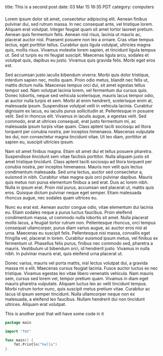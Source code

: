 ###
title: This is a second post
date: 03 Mar 15 16:35 PDT
category: computers
###



Lorem ipsum dolor sit amet, consectetur adipiscing elit. Aenean finibus pulvinar
dui, sed rutrum massa. In nec consequat ante, vel tristique lorem. Aliquam erat
volutpat. Integer feugiat quam sit amet tortor laoreet pretium. Aenean quis
fermentum felis. Aenean nisl risus, lacinia ut mauris ac, placerat auctor nisl.
Praesent posuere non leo a ornare. Cras vitae tempus lectus, eget porttitor
tellus. Curabitur quis ligula volutpat, ultricies magna quis, mollis risus.
Vivamus molestie lorem sapien, et tincidunt ligula tempus ut. Sed ut turpis eu
mi feugiat suscipit. Maecenas ligula arcu, sodales et volutpat quis, dapibus eu
justo. Vivamus quis gravida felis. Morbi eget eros est.

Sed accumsan justo iaculis bibendum viverra. Morbi quis dolor tristique,
interdum sapien nec, mollis quam. Proin odio metus, blandit nec felis ut, mattis
dictum nulla. Maecenas tempus orci dui, sit amet egestas tellus tempor sed. Nam
volutpat lacinia lorem, vel fermentum dui cursus quis. Donec lobortis, neque sed
vehicula scelerisque, mauris lacus tempor odio, at auctor nulla turpis et sem.
Morbi at enim hendrerit, scelerisque enim at, malesuada ipsum. Suspendisse
volutpat velit in vehicula lacinia. Curabitur dignissim ex lacus, eu iaculis
purus sollicitudin at. Pellentesque in posuere velit. Sed in rhoncus elit.
Vivamus in iaculis augue, a egestas velit. Sed commodo, erat at ultrices
consequat, erat justo fermentum mi, ac malesuada ipsum turpis vitae quam. Class
aptent taciti sociosqu ad litora torquent per conubia nostra, per inceptos
himenaeos. Maecenas vulputate leo dui, non consectetur magna tincidunt vitae. Ut
leo diam, porttitor at sapien eu, suscipit ultricies ipsum.

Nam sit amet finibus magna. Etiam sit amet dui et tellus posuere pharetra.
Suspendisse tincidunt sem vitae facilisis porttitor. Nulla aliquam justo sit
amet tristique tincidunt. Class aptent taciti sociosqu ad litora torquent per
conubia nostra, per inceptos himenaeos. Mauris non velit quis lectus condimentum
malesuada. Sed urna lectus, auctor sed consectetur a, euismod in nibh. Curabitur
vitae magna quis orci pulvinar dapibus. Mauris quis metus non purus elementum
finibus a sed erat. Duis ac lorem nibh. Nulla in ipsum erat. Proin nisl purus,
accumsan sed placerat ut, mattis quis eros. Quisque dictum pulvinar neque eget
semper. Etiam malesuada rhoncus augue, nec sodales quam ultrices eu.

Nunc eu erat est. Aenean auctor congue odio, vitae elementum dui lacinia eu.
Etiam sodales neque a purus luctus faucibus. Proin eleifend condimentum massa,
ut commodo nulla lobortis sit amet. Nulla placerat mollis lacus, a feugiat
tortor rutrum non. Pellentesque rhoncus, orci tempus consequat ullamcorper,
purus diam varius augue, ac auctor eros nisi at urna. Maecenas eu suscipit
felis. Pellentesque nisi massa, convallis eget fringilla vel, placerat in lorem.
Curabitur euismod ipsum metus, vel finibus ex fermentum ut. Phasellus felis
purus, finibus nec commodo sed, pharetra a mauris. Vestibulum ut bibendum orci,
id hendrerit justo. Vivamus in nulla nibh. In pulvinar mauris erat, quis
eleifend urna placerat ut.

Donec varius, mauris vel porta mattis, nisl lectus volutpat dui, a gravida massa
mi a elit. Maecenas cursus feugiat lacinia. Fusce auctor luctus ex nec
tristique. Vivamus egestas leo vitae libero venenatis vehicula. Nam mauris sem,
cursus sed lorem vel, tempor pretium quam. Vivamus in diam eget mauris pharetra
vulputate. Aliquam luctus leo ac velit tincidunt tempus. Morbi rutrum tortor
nunc, quis suscipit metus pretium vitae. Curabitur ac lacus id ipsum semper
tincidunt. Nulla ullamcorper neque non ex malesuada, a eleifend leo faucibus.
Nullam hendrerit dui non tincidunt ultrices. Aliquam erat volutpat. 

This is another post that will have some code in it

```go
package main

import "fmt"

func main() {
    fmt.Println("hello")
}
```
